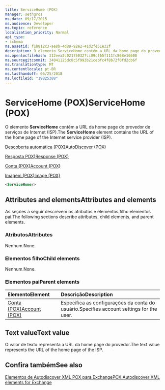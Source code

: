 ```yaml
---
title: ServiceHome (POX)
manager: sethgros
ms.date: 09/17/2015
ms.audience: Developer
ms.topic: reference
localization_priority: Normal
api_type:
- schema
ms.assetid: f1b812c3-ae8b-4d89-92e2-41d2fe51e32f
description: O elemento ServiceHome contém a URL da home page do provedor de serviços de Internet (ISP).
ms.openlocfilehash: 312eea2c021750327cc09cf65f111fc868e16608
ms.sourcegitcommit: 34041125dc8c5f993b21cebfc4f8b72f0fd2cb6f
ms.translationtype: MT
ms.contentlocale: pt-BR
ms.lasthandoff: 06/25/2018
ms.locfileid: "19825388"
---
```

# <a name="servicehome-pox"></a><span data-ttu-id="b6dbd-103">ServiceHome (POX)</span><span class="sxs-lookup"><span data-stu-id="b6dbd-103">ServiceHome (POX)</span></span>

<span data-ttu-id="b6dbd-104">O elemento **ServiceHome** contém a URL da home page do provedor de serviços de Internet (ISP).</span><span class="sxs-lookup"><span data-stu-id="b6dbd-104">The **ServiceHome** element contains the URL of the home page of the Internet service provider (ISP).</span></span> 
  
[<span data-ttu-id="b6dbd-105">Descoberta automática (POX)</span><span class="sxs-lookup"><span data-stu-id="b6dbd-105">AutoDiscover (POX)</span></span>](autodiscover-pox.md)
  
[<span data-ttu-id="b6dbd-106">Resposta POX)</span><span class="sxs-lookup"><span data-stu-id="b6dbd-106">Response (POX)</span></span>](response-pox.md)
  
[<span data-ttu-id="b6dbd-107">Conta (POX)</span><span class="sxs-lookup"><span data-stu-id="b6dbd-107">Account (POX)</span></span>](account-pox.md)
  
[<span data-ttu-id="b6dbd-108">Imagem (POX)</span><span class="sxs-lookup"><span data-stu-id="b6dbd-108">Image (POX)</span></span>](image-pox.md)
  
```xml
<ServiceHome/>
```

## <a name="attributes-and-elements"></a><span data-ttu-id="b6dbd-109">Attributes and elements</span><span class="sxs-lookup"><span data-stu-id="b6dbd-109">Attributes and elements</span></span>

<span data-ttu-id="b6dbd-110">As seções a seguir descrevem os atributos e elementos filho elementos pai.</span><span class="sxs-lookup"><span data-stu-id="b6dbd-110">The following sections describe attributes, child elements, and parent elements.</span></span>
  
### <a name="attributes"></a><span data-ttu-id="b6dbd-111">Atributos</span><span class="sxs-lookup"><span data-stu-id="b6dbd-111">Attributes</span></span>

<span data-ttu-id="b6dbd-112">Nenhum.</span><span class="sxs-lookup"><span data-stu-id="b6dbd-112">None.</span></span>
  
### <a name="child-elements"></a><span data-ttu-id="b6dbd-113">Elementos filho</span><span class="sxs-lookup"><span data-stu-id="b6dbd-113">Child elements</span></span>

<span data-ttu-id="b6dbd-114">Nenhum.</span><span class="sxs-lookup"><span data-stu-id="b6dbd-114">None.</span></span>
  
### <a name="parent-elements"></a><span data-ttu-id="b6dbd-115">Elementos pai</span><span class="sxs-lookup"><span data-stu-id="b6dbd-115">Parent elements</span></span>

|<span data-ttu-id="b6dbd-116">**Elemento**</span><span class="sxs-lookup"><span data-stu-id="b6dbd-116">**Element**</span></span>|<span data-ttu-id="b6dbd-117">**Descrição**</span><span class="sxs-lookup"><span data-stu-id="b6dbd-117">**Description**</span></span>|
|:-----|:-----|
|[<span data-ttu-id="b6dbd-118">Conta (POX)</span><span class="sxs-lookup"><span data-stu-id="b6dbd-118">Account (POX)</span></span>](account-pox.md) <br/> |<span data-ttu-id="b6dbd-119">Especifica as configurações da conta do usuário.</span><span class="sxs-lookup"><span data-stu-id="b6dbd-119">Specifies account settings for the user.</span></span>  <br/> |
   
## <a name="text-value"></a><span data-ttu-id="b6dbd-120">Text value</span><span class="sxs-lookup"><span data-stu-id="b6dbd-120">Text value</span></span>

<span data-ttu-id="b6dbd-121">O valor de texto representa a URL da home page do provedor.</span><span class="sxs-lookup"><span data-stu-id="b6dbd-121">The text value represents the URL of the home page of the ISP.</span></span>
  
## <a name="see-also"></a><span data-ttu-id="b6dbd-122">Confira também</span><span class="sxs-lookup"><span data-stu-id="b6dbd-122">See also</span></span>



[<span data-ttu-id="b6dbd-123">Elementos de Autodiscover XML POX para Exchange</span><span class="sxs-lookup"><span data-stu-id="b6dbd-123">POX Autodiscover XML elements for Exchange</span></span>](pox-autodiscover-xml-elements-for-exchange.md)

